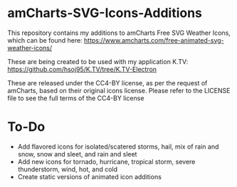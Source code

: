 # amCharts-SVG-Icons-Additions
This repository contains my additions to amCharts Free SVG Weather Icons, which can be found here:
https://www.amcharts.com/free-animated-svg-weather-icons/

These are being created to be used with my application K.TV: https://github.com/hsoj95/K.TV/tree/K.TV-Electron

These are released under the CC4-BY license, as per the request of amCharts, based on their original icons license.
Please refer to the LICENSE file to see the full terms of the CC4-BY license

# To-Do
* Add flavored icons for isolated/scatered storms, hail, mix of rain and snow, snow and sleet, and rain and sleet
* Add new icons for tornado, hurricane, tropical storm, severe thunderstorm, wind, hot, and cold
* Create static versions of animated icon additions
